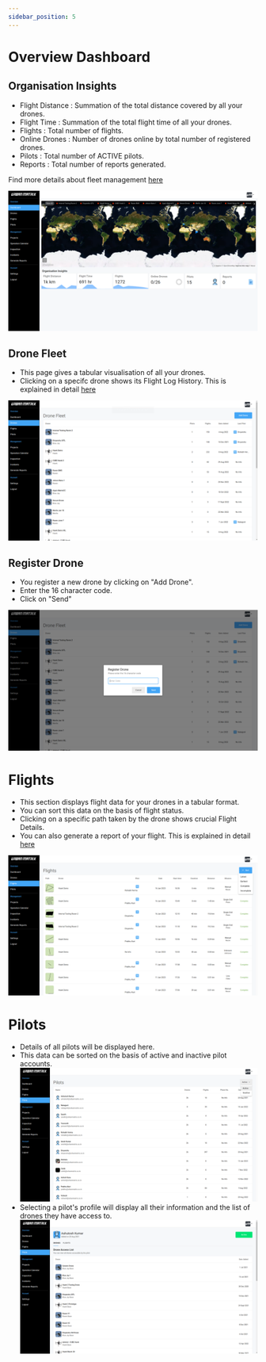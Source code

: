```yaml
---
sidebar_position: 5
---
```


# Overview Dashboard

## Organisation Insights

- Flight Distance : Summation of the total distance covered by all your drones. 
- Flight Time : Summation of the total flight time of all your drones. 
- Flights : Total number of flights. 
- Online Drones : Number of drones online by total number of registered drones. 
- Pilots : Total number of ACTIVE pilots. 
- Reports : Total number of reports generated. 

Find more details about fleet management [here](/docs/matrix-console/features/fleet-management.md)  

![Dashboard](img/dashboard.png)


## Drone Fleet

- This page gives a tabular visualisation of all your drones. 
- Clicking on a specifc drone shows its Flight Log History. This is explained in detail [here](/docs/matrix-console/features/flight-log-history.md) 

![Drones](img/drones.png)

## Register Drone

- You register a new drone by clicking on "Add Drone".
- Enter the 16 character code.
- Click on "Send"

![Drones](img/register-drone.png)

# Flights

- This section displays flight data for your drones in a tabular format.
- You can sort this data on the basis of flight status.
- Clicking on a specific path taken by the drone shows crucial Flight Details.
- You can also generate a report of your flight. This is explained in detail [here](/docs/matrix-console/features/report.md) 

![Flights](img/flights.png)

# Pilots

- Details of all pilots will be displayed here. 
- This data can be sorted on the basis of active and inactive pilot accounts. 
![Pilots](img/pilots.png)
- Selecting a pilot's profile will display all their information and the list of drones they have access to.
![Pilot Profile](img/pilot-profile.png)